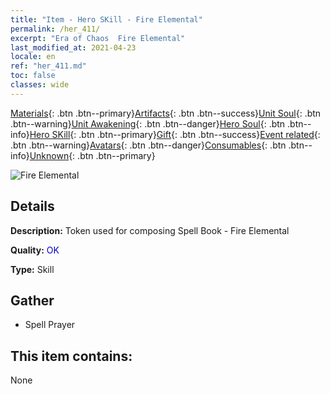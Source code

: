 ```yaml
---
title: "Item - Hero SKill - Fire Elemental"
permalink: /her_411/
excerpt: "Era of Chaos  Fire Elemental"
last_modified_at: 2021-04-23
locale: en
ref: "her_411.md"
toc: false
classes: wide
---
```

 [Materials](/Items/){: .btn .btn--primary}[Artifacts](/Items/Artifacts/){: .btn .btn--success}[Unit Soul](/Items/UnitSoul/){: .btn .btn--warning}[Unit Awakening](/Items/UnitAwakening/){: .btn .btn--danger}[Hero Soul](/Items/HeroSoul/){: .btn .btn--info}[Hero SKill](/Items/HeroSkill/){: .btn .btn--primary}[Gift](/Items/Gift/){: .btn .btn--success}[Event related](/Items/Events/){: .btn .btn--warning}[Avatars](/Items/Avatars/){: .btn .btn--danger}[Consumables](/Items/Consumables/){: .btn .btn--info}[Unknown](/Items/Unknown/){: .btn .btn--primary}

 ![Fire Elemental](/images/t/ps_zhaohuanhuoyuansu.png)

## Details
 **Description:** Token used for composing Spell Book - Fire Elemental

 **Quality:** <span style="color: #0000CD">OK</span>

 **Type:** Skill

## Gather

*    Spell Prayer 

## This item contains:

  None

